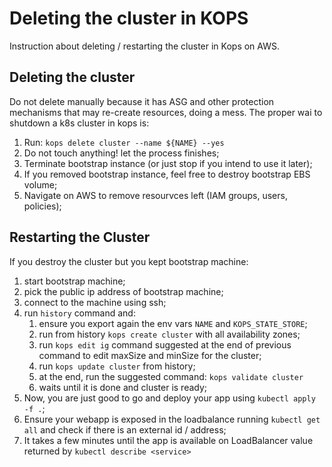 # Deleting the cluster in KOPS

Instruction about deleting / restarting the cluster in Kops on AWS.

## Deleting the cluster

Do not delete manually because it has ASG and other protection mechanisms that may re-create resources, doing a mess. The proper wai to shutdown a k8s cluster in kops is:
1. Run: `kops delete cluster --name ${NAME} --yes`
2. Do not touch anything! let the process finishes;
3. Terminate bootstrap instance (or just stop if you intend to use it later);
4. If you removed bootstrap instance, feel free to destroy bootstrap EBS volume;
5. Navigate on AWS to remove resourvces left (IAM groups, users, policies);


## Restarting the Cluster

If you destroy the cluster but you kept bootstrap machine:
1. start bootstrap machine;
2. pick the public ip address of bootstrap machine;
3. connect to the machine using ssh;
4. run `history` command and:
   1. ensure you export again the env vars `NAME` and `KOPS_STATE_STORE`;
   2. run from history `kops create cluster` with all availability zones;
   3. run `kops edit ig` command suggested at the end of previous command to edit maxSize and minSize for the cluster;
   4. run `kops update cluster` from history;
   5. at the end, run the suggested command: `kops validate cluster`
   6. waits until it is done and cluster is ready;
5. Now, you are just good to go and deploy your app using `kubectl apply -f .`;
6. Ensure your webapp is exposed in the loadbalance running `kubectl get all` and check if there is an external id / address;
7. It takes a few minutes until the app is available on LoadBalancer value returned by `kubectl describe <service>`

